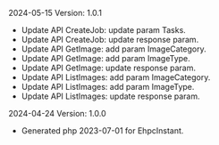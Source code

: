 2024-05-15 Version: 1.0.1
- Update API CreateJob: update param Tasks.
- Update API CreateJob: update response param.
- Update API GetImage: add param ImageCategory.
- Update API GetImage: add param ImageType.
- Update API GetImage: update response param.
- Update API ListImages: add param ImageCategory.
- Update API ListImages: add param ImageType.
- Update API ListImages: update response param.


2024-04-24 Version: 1.0.0
- Generated php 2023-07-01 for EhpcInstant.

